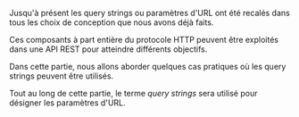 Jusqu'à présent les query strings ou paramètres d'URL ont été recalés dans tous les choix de conception que nous avons déjà faits.

Ces composants à part entière du protocole HTTP peuvent être exploités dans une API REST pour atteindre différents objectifs.

Dans cette partie, nous allons aborder quelques cas pratiques où les query strings peuvent être utilisés.

Tout au long de cette partie, le terme *query strings* sera utilisé pour désigner les paramètres d'URL.
